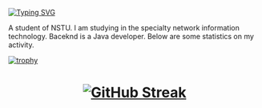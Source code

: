 [![Typing SVG](https://readme-typing-svg.herokuapp.com?color=%2336BCF7&lines=Hi+,+i'm+Artem)](https://git.io/typing-svg)

A student of NSTU. I am studying in the specialty network information technology. Baceknd is a Java developer. Below are some statistics on my activity.

[![trophy](https://github-profile-trophy.vercel.app/?username=DarlingInSteam)](https://github.com/ryo-ma/github-profile-trophy)

<h1 align="center"> <a href="https://git.io/streak-stats"><img src="https://streak-stats.demolab.com?user=DarlingInSteam&theme=dark&hide_border=true" alt="GitHub Streak" /></a> </h1>
